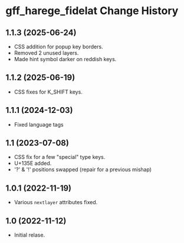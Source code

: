 # gff_harege_fidelat Change History

## 1.1.3 (2025-06-24)
* CSS addition for popup key borders.
* Removed 2 unused layers.
* Made hint symbol darker on reddish keys.

## 1.1.2 (2025-06-19)
* CSS fixes for K_SHIFT keys.

## 1.1.1 (2024-12-03)
* Fixed language tags

## 1.1 (2023-07-08)
* CSS fix for a few "special" type keys.
* U+135E added.
* '?' &amp; '!' positions swapped (repair for a previous mishap)

## 1.0.1 (2022-11-19)
* Various `nextlayer` attributes fixed.

## 1.0  (2022-11-12)
* Initial relase.
